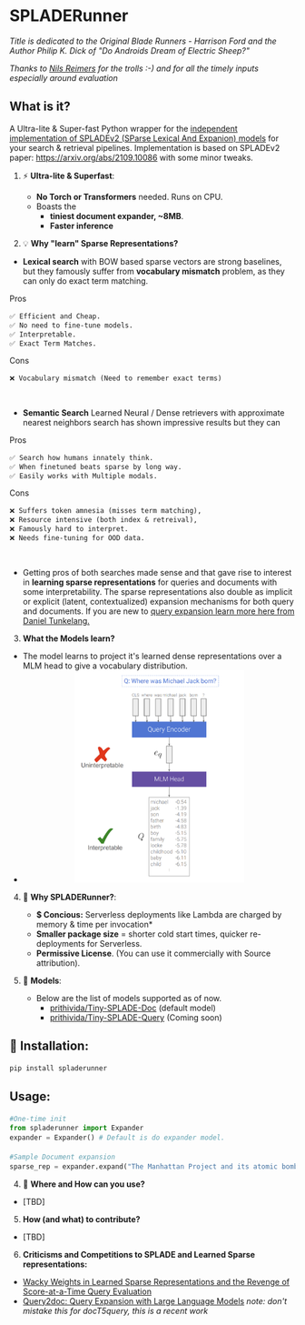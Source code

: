 # SPLADERunner

*Title is dedicated to the Original Blade Runners - Harrison Ford and the Author  Philip K. Dick of "Do Androids Dream of Electric Sheep?"*

*Thanks to [Nils Reimers](https://www.linkedin.com/in/reimersnils/) for the trolls :-) and for all the timely inputs especially around evaluation*

## What is it?

A Ultra-lite &amp; Super-fast Python wrapper for the [independent implementation of SPLADEv2 (SParse Lexical And Expanion) models](https://huggingface.co/prithivida/Tiny-SPLADE-Doc) for your search & retrieval pipelines. Implementation is based on SPLADEv2 paper: https://arxiv.org/abs/2109.10086 with some minor tweaks.

1. ⚡ **Ultra-lite & Superfast**: 
    - **No Torch or Transformers** needed. Runs on CPU.
    - Boasts the 
        - **tiniest document expander, ~8MB**.
        - **Faster inference**
    
2. 💡 **Why "learn" Sparse Representations?**

- **Lexical search** with BOW based sparse vectors are strong baselines, but they famously suffer from **vocabulary mismatch** problem, as they can only do exact term matching. 

Pros

    ✅ Efficient and Cheap.
    ✅ No need to fine-tune models.
    ✅️ Interpretable.
    ✅️ Exact Term Matches.

Cons

    ❌ Vocabulary mismatch (Need to remember exact terms)

<br/>

- **Semantic Search** Learned Neural /  Dense retrievers with approximate nearest neighbors search has shown impressive results but they can 

Pros

    ✅ Search how humans innately think.
    ✅ When finetuned beats sparse by long way.
    ✅ Easily works with Multiple modals.

Cons

    ❌ Suffers token amnesia (misses term matching), 
    ❌ Resource intensive (both index & retreival), 
    ❌ Famously hard to interpret.
    ❌ Needs fine-tuning for OOD data.

<br/>

- Getting pros of both searches made sense and that gave rise to interest in **learning sparse representations** for queries and documents with some interpretability. The sparse representations also double as implicit or explicit (latent, contextualized) expansion mechanisms for both query and documents. If you are new to [query expansion learn more here from Daniel Tunkelang.](https://queryunderstanding.com/query-expansion-2d68d47cf9c8)


3. **What the Models learn?**
- The model learns to project it's learned dense representations over a MLM head to give a vocabulary distribution.
- <center><img src="./images/vocproj.png" width=300/></center>

4. 💸 **Why SPLADERunner?**:
    - **$ Concious:** Serverless deployments like Lambda are charged by memory & time per invocation*
    - **Smaller package size** = shorter cold start times, quicker re-deployments for Serverless.
    - **Permissive License**. (You can use it commercially with Source attribution).

5. 🎯 **Models**:
    - Below are the list of models supported as of now.
        * [prithivida/Tiny-SPLADE-Doc](https://huggingface.co/prithivida/Tiny-SPLADE-Doc) (default model)
        * [prithivida/Tiny-SPLADE-Query](https://huggingface.co/prithivida/Tiny-SPLADE-Query) (Coming soon)

## 🚀 Installation:
```python 
pip install spladerunner
```

## Usage:
```python
#One-time init
from spladerunner import Expander
expander = Expander() # Default is do expander model.

#Sample Document expansion
sparse_rep = expander.expand("The Manhattan Project and its atomic bomb helped bring an end to World War II. Its legacy of peaceful uses of atomic energy continues to have an impact on history and science.")
```

4. 💸 **Where and How can you use?**
- [TBD]

5. **How (and what) to contribute?**
- [TBD]

6. **Criticisms and Competitions to SPLADE and Learned Sparse representations:**

- [Wacky Weights in Learned Sparse Representations and the Revenge of Score-at-a-Time Query Evaluation](https://arxiv.org/pdf/2110.11540.pdf)
- [Query2doc: Query Expansion with Large Language Models](https://arxiv.org/pdf/2303.07678.pdf) 
*note: don't mistake this for docT5query, this is a recent work*
